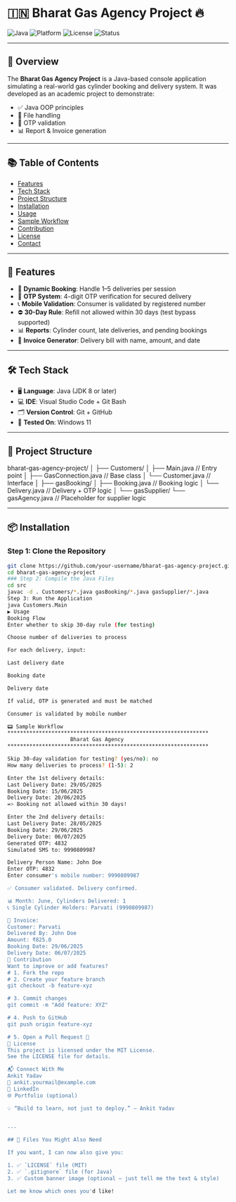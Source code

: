 # 🇮🇳 Bharat Gas Agency Project 🔥

![Java](https://img.shields.io/badge/Java-8%2B-blue)
![Platform](https://img.shields.io/badge/Platform-Windows11-informational)
![License](https://img.shields.io/badge/License-MIT-brightgreen)
![Status](https://img.shields.io/badge/Status-Completed-success)

---

## 📌 Overview

The **Bharat Gas Agency Project** is a Java-based console application simulating a real-world gas cylinder booking and delivery system. It was developed as an academic project to demonstrate:

- ✅ Java OOP principles
- 📁 File handling
- 🔐 OTP validation
- 📊 Report & Invoice generation

---

## 📚 Table of Contents

- [Features](#-features)
- [Tech Stack](#-tech-stack)
- [Project Structure](#-project-structure)
- [Installation](#-installation)
- [Usage](#-usage)
- [Sample Workflow](#-sample-workflow)
- [Contribution](#-contribution)
- [License](#-license)
- [Contact](#-connect-with-me)

---

## 🚀 Features

- 🔄 **Dynamic Booking**: Handle 1–5 deliveries per session
- 🔐 **OTP System**: 4-digit OTP verification for secured delivery
- 📞 **Mobile Validation**: Consumer is validated by registered number
- ⛔ **30-Day Rule**: Refill not allowed within 30 days (test bypass supported)
- 📊 **Reports**: Cylinder count, late deliveries, and pending bookings
- 🧾 **Invoice Generator**: Delivery bill with name, amount, and date

---

## 🛠️ Tech Stack

- 🖥️ **Language**: Java (JDK 8 or later)
- 💻 **IDE**: Visual Studio Code + Git Bash
- 🗂️ **Version Control**: Git + GitHub
- 🧪 **Tested On**: Windows 11

---

## 📁 Project Structure

bharat-gas-agency-project/
│
├── Customers/
│ ├── Main.java // Entry point
│ ├── GasConnection.java // Base class
│ └── Customer.java // Interface
│
├── gasBooking/
│ ├── Booking.java // Booking logic
│ └── Delivery.java // Delivery + OTP logic
│
└── gasSupplier/
└── gasAgency.java // Placeholder for supplier logic

---

## 📦 Installation

### Step 1: Clone the Repository

```bash
git clone https://github.com/your-username/bharat-gas-agency-project.git
cd bharat-gas-agency-project
### Step 2: Compile the Java Files
cd src
javac -d . Customers/*.java gasBooking/*.java gasSupplier/*.java
Step 3: Run the Application
java Customers.Main
▶️ Usage
Booking Flow
Enter whether to skip 30-day rule (for testing)

Choose number of deliveries to process

For each delivery, input:

Last delivery date

Booking date

Delivery date

If valid, OTP is generated and must be matched

Consumer is validated by mobile number

📟 Sample Workflow
****************************************************************
                    Bharat Gas Agency
****************************************************************

Skip 30-day validation for testing? (yes/no): no
How many deliveries to process? (1-5): 2

Enter the 1st delivery details:
Last Delivery Date: 29/05/2025
Booking Date: 15/06/2025
Delivery Date: 20/06/2025
=> Booking not allowed within 30 days!

Enter the 2nd delivery details:
Last Delivery Date: 28/05/2025
Booking Date: 29/06/2025
Delivery Date: 06/07/2025
Generated OTP: 4832
Simulated SMS to: 9990809987

Delivery Person Name: John Doe
Enter OTP: 4832
Enter consumer's mobile number: 9990809987

✅ Consumer validated. Delivery confirmed.

📊 Month: June, Cylinders Delivered: 1
📞 Single Cylinder Holders: Parvati (9990809987)

🧾 Invoice:
Customer: Parvati
Delivered By: John Doe
Amount: ₹825.0
Booking Date: 29/06/2025
Delivery Date: 06/07/2025
🤝 Contribution
Want to improve or add features?
# 1. Fork the repo
# 2. Create your feature branch
git checkout -b feature-xyz

# 3. Commit changes
git commit -m "Add feature: XYZ"

# 4. Push to GitHub
git push origin feature-xyz

# 5. Open a Pull Request 🚀
🪪 License
This project is licensed under the MIT License.
See the LICENSE file for details.

📬 Connect With Me
Ankit Yadav
📧 ankit.yourmail@example.com
🔗 LinkedIn
🌐 Portfolio (optional)

💡 “Build to learn, not just to deploy.” — Ankit Yadav


---

## 📂 Files You Might Also Need

If you want, I can now also give you:

1. ✅ `LICENSE` file (MIT)
2. ✅ `.gitignore` file (for Java)
3. ✅ Custom banner image (optional – just tell me the text & style)

Let me know which ones you'd like!
```
